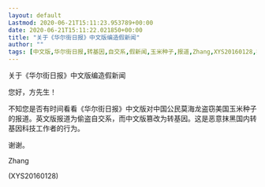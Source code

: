 ```yaml
---
layout: default
Lastmod: 2020-06-21T15:11:23.953789+00:00
date: 2020-06-21T15:11:22.021850+00:00
title: "关于《华尔街日报》中文版编造假新闻"
author: ""
tags: [中文版,华尔街日报,转基因,自交系,假新闻,玉米种子,报道,Zhang,XYS20160128,抹黑,新语丝]
---
```


关于《华尔街日报》中文版编造假新闻

您好，方先生！

不知您是否有时间看看《华尔街日报》中文版对中国公民莫海龙盗窃美国玉米种子的报道。英文版报道为偷盗自交系，而中文版篡改为转基因。这是恶意抹黑国内转基因科技工作者的行为。

谢谢。

Zhang

(XYS20160128)

